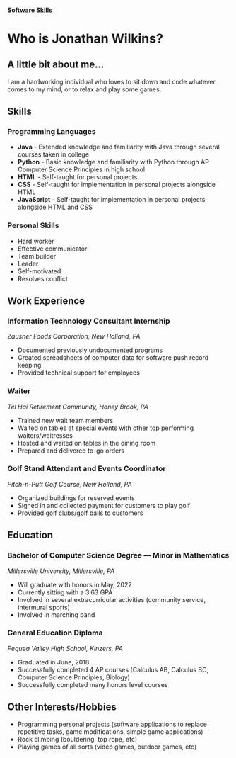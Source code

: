 #### [Software Skills](./software)


# Who is Jonathan Wilkins?

## A little bit about me...
   I am a hardworking individual who loves to sit down and code whatever comes to my mind, or to relax and play some games.

## Skills
### Programming Languages
 * **Java** - Extended knowledge and familiarity with Java through several courses taken in college
 * **Python** - Basic knowledge and familiarity with Python through AP Computer Science Principles in high school
 * **HTML** - Self-taught for personal projects
 * **CSS** - Self-taught for implementation in personal projects alongside HTML
 * **JavaScript** - Self-taught for implementation in personal projects alongside HTML and CSS
 
### Personal Skills
 - Hard worker
 - Effective communicator
 - Team builder
 - Leader
 - Self-motivated
 - Resolves conflict

## Work Experience
### Information Technology Consultant Internship
  *Zausner Foods Corporation, New Holland, PA*
  - Documented previously undocumented programs
  - Created spreadsheets of computer data for software push record keeping
  - Provided technical support for employees
  
### Waiter
  *Tel Hai Retirement Community, Honey Brook, PA*
 - Trained new wait team members
 - Waited on tables at special events with other top performing waiters/waitresses
 - Hosted and waited on tables in the dining room
 - Prepared and delivered to-go orders
  
### Golf Stand Attendant and Events Coordinator
  *Pitch-n-Putt Golf Course, New Holland, PA*
 - Organized buildings for reserved events
 - Signed in and collected payment for customers to play golf
 - Provided golf clubs/golf balls to customers

## Education
### Bachelor of Computer Science Degree ― Minor in Mathematics
  *Millersville University, Millersville, PA*
 - Will graduate with honors in May, 2022
 - Currently sitting with a 3.63 GPA
 - Involved in several extracurricular activities (community service, intermural sports)
 - Involved in marching band
  
### General Education Diploma
  *Pequea Valley High School, Kinzers, PA*
 - Graduated in June, 2018
 - Successfully completed 4 AP courses (Calculus AB, Calculus BC, Computer Science Principles, Biology)
 - Successfully completed many honors level courses

## Other Interests/Hobbies
  - Programming personal projects (software applications to replace repetitive tasks, game modifications, simple game applications)
  - Rock climbing (bouldering, top rope, etc)
  - Playing games of all sorts (video games, outdoor games, etc)
